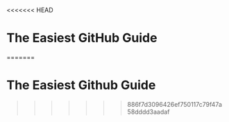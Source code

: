 <<<<<<< HEAD
# The Easiest GitHub Guide
=======
# The Easiest Github Guide
>>>>>>> 886f7d3096426ef750117c79f47a58dddd3aadaf

